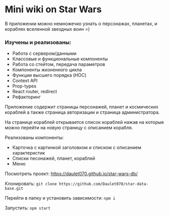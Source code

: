 # Mini wiki on Star Wars

В приложении можно немножечко узнать о персонажах, планетах, и кораблях вселенной звездных воин =)

### Изучены и реализованы:
- Работа с сервером/данными
- Классовые и функциональные компоненты
- Работа со стейтом, передача параметров
- Компоненты жизненного цикла
- Функции высшего порядка (HOC)
- Context API
- Prop-types
- React router, redirect
- Рефакторинг

Приложение содержит страницы персонажей, планет и космических кораблей а также страница авторизации и страница администратора. 

На странице кораблей открывается список кораблей нажав на которые можно перейти на новую страницу с описанием корабля.

Реализованы компоненты:
- Карточка с картинкой заголовком и списком с описанием характеристик
- Списки песонажей, планет, кораблей
- Меню

Посмотреть проект: https://daulet070.github.io/star-wars-db/

Клонировать: `git clone https://github.com/Daulet070/star-data-base.git`

Перейти в папку и установить зависимости: `npm i`

Запустить: `npm start`
